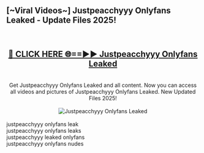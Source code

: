 <h2>[~Viral Videos~] Justpeacchyyy Onlyfans Leaked - Update Files 2025!</h2>
<br>
<div align="center">
<h2><a href="https://betterlinks.top/A2PfLJ" rel="nofollow">🔴 CLICK HERE 🌐==►► Justpeacchyyy Onlyfans Leaked</a></h2>
<br>
Get Justpeacchyyy Onlyfans Leaked and all content. Now you can access all videos and pictures of Justpeacchyyy Onlyfans Leaked. New Updated Files 2025!
<br>
<br>
<a href="https://betterlinks.top/A2PfLJ" rel="nofollow" data-target="animated-image.originalLink"><img src="https://i.ibb.co.com/WyWwxjT/player-gif2.gif" alt="Justpeacchyyy Onlyfans Leaked" style="max-width: 100%; display: inline-block;" data-target="animated-image.originalImage"></a>
</div>
<br>
justpeacchyyy onlyfans leak<br>
justpeacchyyy onlyfans leaks<br>
justpeacchyyy leaked onlyfans<br>
justpeacchyyy onlyfans nudes